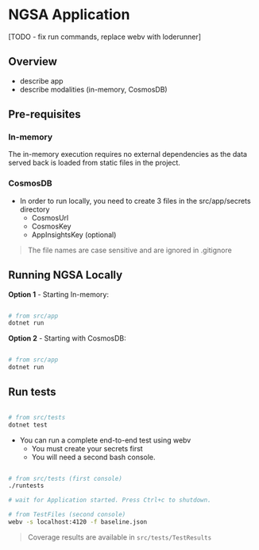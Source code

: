 # NGSA Application

[TODO - fix run commands, replace webv with loderunner]

## Overview

- describe app
- describe modalities (in-memory, CosmosDB)

## Pre-requisites

### In-memory

The in-memory execution requires no external dependencies as the data served back is loaded from static files in the project.

### CosmosDB

- In order to run locally, you need to create 3 files in the src/app/secrets directory
  - CosmosUrl
  - CosmosKey
  - AppInsightsKey (optional)

> The file names are case sensitive and are ignored in .gitignore

## Running NGSA Locally

**Option 1** - Starting In-memory:

```bash

# from src/app
dotnet run

```

**Option 2** - Starting with CosmosDB:

```bash

# from src/app
dotnet run

```

## Run tests

```bash

# from src/tests
dotnet test

```

- You can run a complete end-to-end test using webv
  - You must create your secrets first
  - You will need a second bash console.

```bash

# from src/tests (first console)
./runtests

# wait for Application started. Press Ctrl+c to shutdown.

# from TestFiles (second console)
webv -s localhost:4120 -f baseline.json

```

> Coverage results are available in `src/tests/TestResults`

